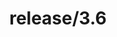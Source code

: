 ---
title: "release/3.6"
description: >
  release/3.6 CHANGELOG Summary, most recent version: v3.6.15, time: 2021-05-08
weight: -36
---